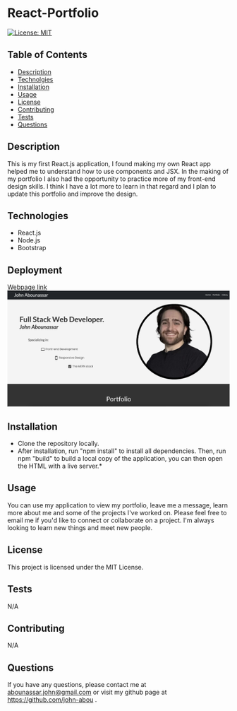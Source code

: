 # React-Portfolio

[![License: MIT](https://img.shields.io/badge/License-MIT-yellow.svg)](https://opensource.org/licenses/MIT)

## Table of Contents
- [Description](#description)
- [Technolgies](#technologies)
- [Installation](#installation)
- [Usage](#usage)
- [License](#license)
- [Contributing](#contributing)
- [Tests](#tests)
- [Questions](#questions)

## Description
This is my first React.js application, I found making my own React app helped me to understand how to use components and JSX. In the making of my portfolio I also had the opportunity to practice more of my front-end design skills. I think I have a lot more to learn in that regard and I plan to update this portfolio and improve the design. 


## Technologies
* React.js
* Node.js
* Bootstrap


## Deployment
<a href="https://john-abou.github.io/react-portfolio/">Webpage link</a>
<img src='public/portfolio.png'> 


## Installation
* Clone the repository locally.
* After installation, run "npm install" to install all dependencies. Then, run npm "build" to build a local copy of the application, you can then open the HTML with a live server.*

## Usage
You can use my application to view my portfolio, leave me a message, learn more about me and some of the projects I've worked on. Please feel free to email me if you'd like to connect or collaborate on a project. I'm always looking to learn new things and meet new people.

## License
This project is licensed under the MIT License.

## Tests
N/A

## Contributing
N/A

## Questions
If you have any questions, please contact me at abounassar.john@gmail.com or visit my github page at https://github.com/john-abou .

